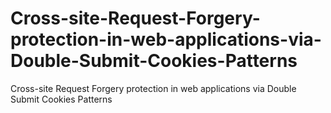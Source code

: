 # Cross-site-Request-Forgery-protection-in-web-applications-via-Double-Submit-Cookies-Patterns
Cross-site Request Forgery protection in web applications via Double Submit Cookies Patterns
